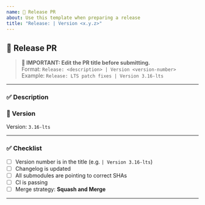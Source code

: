 ```yaml
---
name: 🚀 Release PR
about: Use this template when preparing a release
title: "Release: | Version <x.y.z>"
---
```


## 🚀 Release PR

> **📝 IMPORTANT: Edit the PR title before submitting.**  
> Format: `Release: <description> | Version <version-number>`  
> Example: `Release: LTS patch fixes | Version 3.16-lts`

---

### ✅ Description

<!-- What is being released in this version? Summarize changes. -->

### 🔢 Version

<!-- MUST match the version in the title -->
Version: `3.16-lts`

---

### ✅ Checklist

- [ ] Version number is in the title (e.g. `| Version 3.16-lts`)
- [ ] Changelog is updated
- [ ] All submodules are pointing to correct SHAs
- [ ] CI is passing
- [ ] Merge strategy: **Squash and Merge**

---
